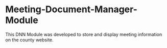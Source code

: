 # Meeting-Document-Manager-Module
This DNN Module was developed to store and display meeting information on the county website.
